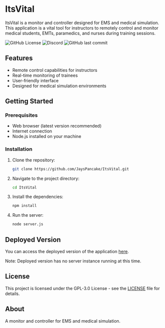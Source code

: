 # ItsVital

ItsVital is a monitor and controller designed for EMS and medical simulation. This application is a vital tool for instructors to remotely control and monitor medical students, EMTs, paramedics, and nurses during training sessions.

![GitHub License](https://img.shields.io/github/license/JaysPancake/ItsVital?style=for-the-badge) ![Discord](https://img.shields.io/discord/1155608617370791979?style=for-the-badge) ![GitHub last commit](https://img.shields.io/github/last-commit/JaysPancake/ItsVital?style=for-the-badge)



## Features

- Remote control capabilities for instructors
- Real-time monitoring of trainees
- User-friendly interface
- Designed for medical simulation environments

## Getting Started

### Prerequisites

- Web browser (latest version recommended)
- Internet connection
- Node.js installed on your machine

### Installation

1. Clone the repository:
   ```bash
   git clone https://github.com/JaysPancake/ItsVital.git
   ```

2. Navigate to the project directory:
   ```bash
   cd ItsVital
   ```

3. Install the dependencies:
   ```bash
   npm install
   ```

4. Run the server:
   ```bash
   node server.js
   ```

## Deployed Version

You can access the deployed version of the application [here](https://github.com/JaysPancake/ItsVital?tab=readme-ov-file).

Note: Deployed version has no server instance running at this time.

## License

This project is licensed under the GPL-3.0 License - see the [LICENSE](https://github.com/JaysPancake/ItsVital?tab=readme-ov-file) file for details.

## About

A monitor and controller for EMS and medical simulation.

